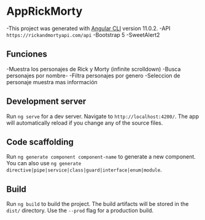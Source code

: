 # AppRickMorty

-This project was generated with [Angular CLI](https://github.com/angular/angular-cli) version 11.0.2.
-API `https://rickandmortyapi.com/api` 
-Bootstrap 5
-SweetAlert2

## Funciones
-Muestra los personajes de Rick y Morty (infinite scrolldown)
-Busca personajes por nombre-
-Filtra personajes por genero
-Seleccion de personaje muestra mas información

## Development server

Run `ng serve` for a dev server. Navigate to `http://localhost:4200/`. The app will automatically reload if you change any of the source files.

## Code scaffolding

Run `ng generate component component-name` to generate a new component. You can also use `ng generate directive|pipe|service|class|guard|interface|enum|module`.

## Build

Run `ng build` to build the project. The build artifacts will be stored in the `dist/` directory. Use the `--prod` flag for a production build.


